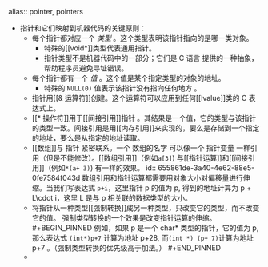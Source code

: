 alias:: pointer, pointers

- 指针和它们映射到机器代码的关键原则：
	- 每个指针都对应一个 *类型* 。这个类型表明该指针指向的是哪一类对象。
		- 特殊的[[void*]]类型代表通用指针。
		- 指针类型不是机器代码中的一部分；它们是 C 语言 提供的一种抽象，帮助程序员避免寻址错误。
	- 每个指针都有一个 *值* 。这个值是某个指定类型的对象的地址。
		- 特殊的 `NULL(0)` 值表示该指针没有指向任何地方 。
	- 指针用[[& 运算符]]创建。这个运算符可以应用到任何[[lvalue]]类的 C 表达式上。
	- [[* 操作符]]用于[[间接引用]]指针 。其结果是一个值，它的类型与该指针的类型一致。间接引用是用[[内存引用]]来实现的，要么是存储到一个指定的地址，要么是从指定的地址读取。
	- [[数组]]与 指针 紧密联系。一个 数组的名字 可以像一个 指针变量 一样引用（但是不能修改）。[[数组引用]]（例如`a[3]`) 与[[指针运算]]和[[间接引用]]（例如`*(a+ 3)`) 有一样的效果。
	  id:: 655861de-3a40-4e62-88e5-0fe7584f043d
	  数组引用和指针运算都需要用对象大小对偏移量进行伸缩。当我们写表达式 `p+i`，这里指针 p 的值为 p,
	  得到的地址计算为 p + L\cdot i，这里 L 是与 p 相关联的数据类型的大小。
	- 将指针从一种类型[[强制转换]]成另一种类型，只改变它的类型，而不改变它的值。
	  强制类型转换的一个效果是改变指针运算的伸缩。
	  #+BEGIN_PINNED
	  例如，如果 p 是一个 char* 类型的指针，它的值为 p, 那么表达式 `(int*)p+7` 计算为地址 p+28, 而`(int *) (p+ 7)`计算为地址 p+7 。（强制类型转换的优先级高于加法。）
	  #+END_PINNED
	-